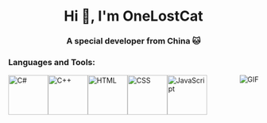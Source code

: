 <h1 align="center">Hi 👋, I'm OneLostCat</h1>
<h3 align="center">A special developer from China 🐱</h3>

### Languages and Tools:
<style type="text/css" rel="stylesheet">
.logo {
  width="80px";
  height="80px";
}
</style>

<img align="right" alt="GIF" src="https://github.com/OneLostCat/OneLostCat/main/image/pusheencode.gif" />

<img src="https://lostcat.cc:1443/file/image/github_homepage/cs-logo.svg" alt="C#" width="80px" height="80px"/><img src="https://lostcat.cc:1443/file/image/github_homepage/cpp-logo.svg" alt="C++" width="80px" height="80px"/><img src="https://lostcat.cc:1443/file/image/github_homepage/html5-logo.svg" alt="HTML" width="80px" height="80px"/><img src="https://lostcat.cc:1443/file/image/github_homepage/css3-logo.svg" alt="CSS" width="80px" height="80px"/><img src="https://lostcat.cc:1443/file/image/github_homepage/js-logo.svg" alt="JavaScript" width="80px" height="80px"/>
<!--
**OneLostCat/OneLostCat** is a ✨ _special_ ✨ repository because its `README.md` (this file) appears on your GitHub profile.

Here are some ideas to get you started:

- 🔭 I’m currently working on ...
- 🌱 I’m currently learning ...
- 👯 I’m looking to collaborate on ...
- 🤔 I’m looking for help with ...
- 💬 Ask me about ...
- 📫 How to reach me: ...
- 😄 Pronouns: ...
- ⚡ Fun fact: ...
-->
